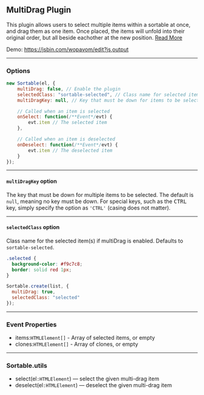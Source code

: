 ## MultiDrag Plugin
This plugin allows users to select multiple items within a sortable at once, and drag them as one item.
Once placed, the items will unfold into their original order, but all beside eachother at the new position.
[Read More](https://github.com/SortableJS/Sortable/wiki/Dragging-Multiple-Items-in-Sortable)

Demo: https://jsbin.com/wopavom/edit?js,output


---


### Options

```js
new Sortable(el, {
	multiDrag: false, // Enable the plugin
	selectedClass: "sortable-selected", // Class name for selected item
	multiDragKey: null, // Key that must be down for items to be selected

	// Called when an item is selected
	onSelect: function(/**Event*/evt) {
		evt.item // The selected item
	},

	// Called when an item is deselected
	onDeselect: function(/**Event*/evt) {
		evt.item // The deselected item
	}
});
```


---


#### `multiDragKey` option
The key that must be down for multiple items to be selected. The default is `null`, meaning no key must be down.
For special keys, such as the <kbd>CTRL</kbd> key, simply specify the option as `'CTRL'` (casing does not matter).


---


#### `selectedClass` option
Class name for the selected item(s) if multiDrag is enabled. Defaults to `sortable-selected`.

```css
.selected {
  background-color: #f9c7c8;
  border: solid red 1px;
}
```

```js
Sortable.create(list, {
  multiDrag: true,
  selectedClass: "selected"
});
```


---


### Event Properties
 - items:`HTMLElement[]` - Array of selected items, or empty
 - clones:`HTMLElement[]` - Array of clones, or empty


---


### Sortable.utils
* select(el`:HTMLElement`) — select the given multi-drag item
* deselect(el`:HTMLElement`) — deselect the given multi-drag item
